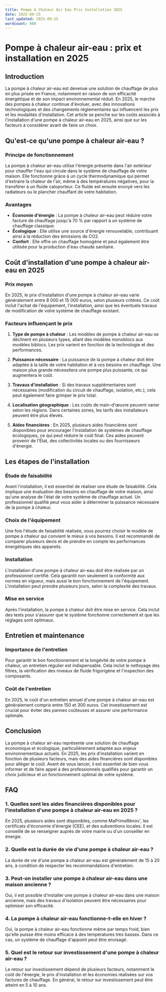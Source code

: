 ```yaml
---
title: Pompe A Chaleur Air Eau Prix Installation 2025
date: 2025-09-25
last_updated: 2025-09-25
wordcount: 989
---
```


# Pompe à chaleur air-eau : prix et installation en 2025

## Introduction

La pompe à chaleur air-eau est devenue une solution de chauffage de plus en plus prisée en France, notamment en raison de son efficacité énergétique et de son impact environnemental réduit. En 2025, le marché des pompes à chaleur continue d'évoluer, avec des innovations technologiques et des changements réglementaires qui influencent les prix et les modalités d'installation. Cet article se penche sur les coûts associés à l'installation d'une pompe à chaleur air-eau en 2025, ainsi que sur les facteurs à considérer avant de faire un choix.

## Qu'est-ce qu'une pompe à chaleur air-eau ?

### Principe de fonctionnement

La pompe à chaleur air-eau utilise l'énergie présente dans l'air extérieur pour chauffer l'eau qui circule dans le système de chauffage de votre maison. Elle fonctionne grâce à un cycle thermodynamique qui permet d'extraire la chaleur de l'air, même à des températures négatives, pour la transférer à un fluide caloporteur. Ce fluide est ensuite envoyé vers les radiateurs ou le plancher chauffant de votre habitation.

### Avantages

- **Économie d'énergie** : La pompe à chaleur air-eau peut réduire votre facture de chauffage jusqu'à 70 % par rapport à un système de chauffage classique.
- **Écologique** : Elle utilise une source d'énergie renouvelable, contribuant ainsi à la réduction des émissions de CO2.
- **Confort** : Elle offre un chauffage homogène et peut également être utilisée pour la production d'eau chaude sanitaire.

## Coût d'installation d'une pompe à chaleur air-eau en 2025

### Prix moyen

En 2025, le prix d'installation d'une pompe à chaleur air-eau varie généralement entre 8 000 et 15 000 euros, selon plusieurs critères. Ce coût inclut l'achat de l'équipement, l'installation, ainsi que les éventuels travaux de modification de votre système de chauffage existant.

### Facteurs influençant le prix

1. **Type de pompe à chaleur** : Les modèles de pompe à chaleur air-eau se déclinent en plusieurs types, allant des modèles monoblocs aux modèles biblocs. Les prix varient en fonction de la technologie et des performances.
   
2. **Puissance nécessaire** : La puissance de la pompe à chaleur doit être adaptée à la taille de votre habitation et à vos besoins en chauffage. Une maison plus grande nécessitera une pompe plus puissante, ce qui augmentera le coût.

3. **Travaux d'installation** : Si des travaux supplémentaires sont nécessaires (modification du circuit de chauffage, isolation, etc.), cela peut également faire grimper le prix total.

4. **Localisation géographique** : Les coûts de main-d'œuvre peuvent varier selon les régions. Dans certaines zones, les tarifs des installateurs peuvent être plus élevés.

5. **Aides financières** : En 2025, plusieurs aides financières sont disponibles pour encourager l'installation de systèmes de chauffage écologiques, ce qui peut réduire le coût final. Ces aides peuvent provenir de l'État, des collectivités locales ou des fournisseurs d'énergie.

## Les étapes de l'installation

### Étude de faisabilité

Avant l'installation, il est essentiel de réaliser une étude de faisabilité. Cela implique une évaluation des besoins en chauffage de votre maison, ainsi qu'une analyse de l'état de votre système de chauffage actuel. Un professionnel qualifié peut vous aider à déterminer la puissance nécessaire de la pompe à chaleur.

### Choix de l'équipement

Une fois l'étude de faisabilité réalisée, vous pourrez choisir le modèle de pompe à chaleur qui convient le mieux à vos besoins. Il est recommandé de comparer plusieurs devis et de prendre en compte les performances énergétiques des appareils.

### Installation

L'installation d'une pompe à chaleur air-eau doit être réalisée par un professionnel certifié. Cela garantit non seulement la conformité aux normes en vigueur, mais aussi le bon fonctionnement de l'équipement. L'installation peut prendre plusieurs jours, selon la complexité des travaux.

### Mise en service

Après l'installation, la pompe à chaleur doit être mise en service. Cela inclut des tests pour s'assurer que le système fonctionne correctement et que les réglages sont optimaux.

## Entretien et maintenance

### Importance de l'entretien

Pour garantir le bon fonctionnement et la longévité de votre pompe à chaleur, un entretien régulier est indispensable. Cela inclut le nettoyage des filtres, la vérification des niveaux de fluide frigorigène et l'inspection des composants.

### Coût de l'entretien

En 2025, le coût d'un entretien annuel d'une pompe à chaleur air-eau est généralement compris entre 150 et 300 euros. Cet investissement est crucial pour éviter des pannes coûteuses et assurer une performance optimale.

## Conclusion

La pompe à chaleur air-eau représente une solution de chauffage économique et écologique, particulièrement adaptée aux enjeux environnementaux actuels. En 2025, les prix d'installation varient en fonction de plusieurs facteurs, mais des aides financières sont disponibles pour alléger le coût. Avant de vous lancer, il est essentiel de bien vous informer et de faire appel à des professionnels qualifiés pour garantir un choix judicieux et un fonctionnement optimal de votre système.

## FAQ

### 1. Quelles sont les aides financières disponibles pour l'installation d'une pompe à chaleur air-eau en 2025 ?

En 2025, plusieurs aides sont disponibles, comme MaPrimeRénov', les certificats d'économie d'énergie (CEE), et des subventions locales. Il est conseillé de se renseigner auprès de votre mairie ou d'un conseiller en énergie.

### 2. Quelle est la durée de vie d'une pompe à chaleur air-eau ?

La durée de vie d'une pompe à chaleur air-eau est généralement de 15 à 20 ans, à condition de respecter les recommandations d'entretien.

### 3. Peut-on installer une pompe à chaleur air-eau dans une maison ancienne ?

Oui, il est possible d'installer une pompe à chaleur air-eau dans une maison ancienne, mais des travaux d'isolation peuvent être nécessaires pour optimiser son efficacité.

### 4. La pompe à chaleur air-eau fonctionne-t-elle en hiver ?

Oui, la pompe à chaleur air-eau fonctionne même par temps froid, bien qu'elle puisse être moins efficace à des températures très basses. Dans ce cas, un système de chauffage d'appoint peut être envisagé.

### 5. Quel est le retour sur investissement d'une pompe à chaleur air-eau ?

Le retour sur investissement dépend de plusieurs facteurs, notamment le coût de l'énergie, le prix d'installation et les économies réalisées sur vos factures de chauffage. En général, le retour sur investissement peut être atteint en 5 à 10 ans.